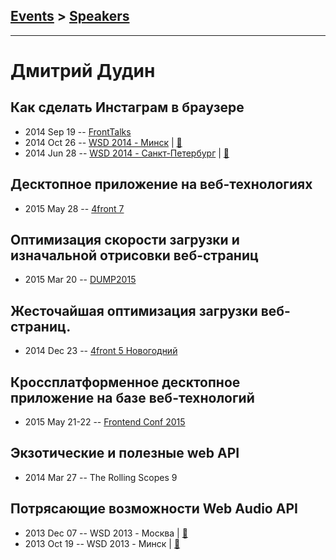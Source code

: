 ## [Events](../README.md) > [Speakers](../speakers.md)
---

# Дмитрий Дудин

## Как сделать Инстаграм в браузере
- 2014 Sep 19 -- [FrontTalks](https://events.yandex.ru/lib/talks/2228/)    
- 2014 Oct 26 -- [WSD 2014 - Минск](http://youtu.be/RJnYkbm66ZI)  | [:notebook:](https://wsd.events/2014/10/26/pres/instagram/)  
- 2014 Jun 28 -- [WSD 2014 - Санкт-Петербург](https://www.youtube.com/watch?v=TXqiq5tOWRQ)  | [:notebook:](https://wsd.events/2014/06/28/pres/web-instagram/)  
## Десктопное приложение на веб-технологиях
- 2015 May 28 -- [4front 7](https://www.youtube.com/watch?v=RcO07kwvpL4)    
## Оптимизация скорости загрузки и изначальной отрисовки веб-страниц
- 2015 Mar 20 -- [DUMP2015](https://www.youtube.com/watch?v=_WNn5Aq4rqc)    
## Жесточайшая оптимизация загрузки веб-страниц.
- 2014 Dec 23 -- [4front 5 Новогодний](https://youtu.be/KItf0Zrx87c)    
## Кроссплатформенное десктопное приложение на базе веб-технологий
- 2015 May 21-22 -- [Frontend Conf 2015](https://www.youtube.com/watch?v=_EbPpDQ5njo)    
## Экзотические и полезные web API
- 2014 Mar 27 -- The Rolling Scopes 9    
## Потрясающие возможности Web Audio API
- 2013 Dec 07 -- WSD 2013 - Москва  | [:notebook:](https://wsd.events/2013/12/07/pres/web-audio/)  
- 2013 Oct 19 -- WSD 2013 - Минск  | [:notebook:](https://wsd.events/2013/10/19/pres/web-audio/)  
